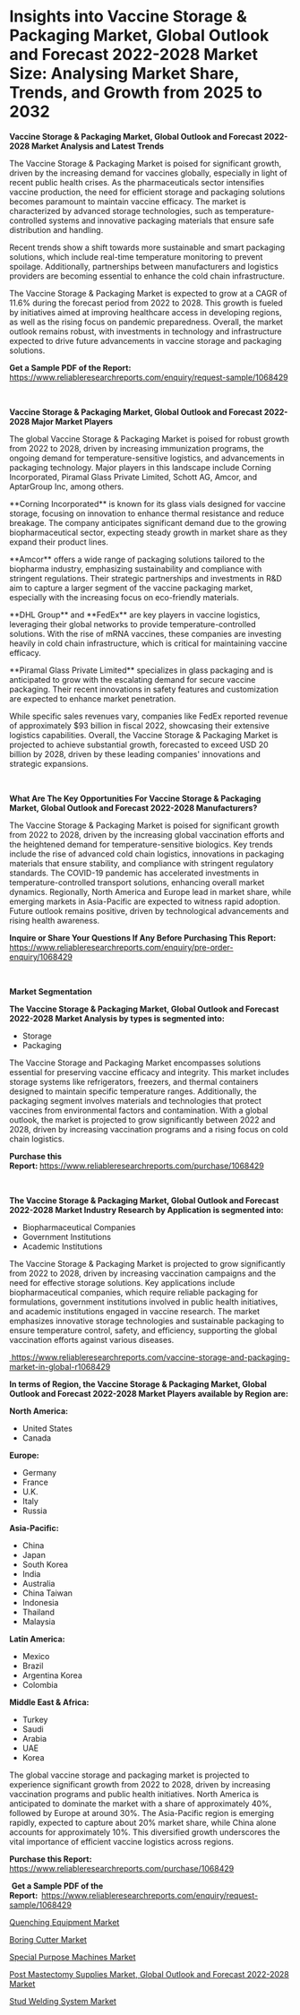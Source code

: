<p><h1>Insights into Vaccine Storage & Packaging Market, Global Outlook and Forecast 2022-2028 Market Size: Analysing Market Share, Trends, and Growth from 2025 to 2032</h1></p><p><strong>Vaccine Storage & Packaging Market, Global Outlook and Forecast 2022-2028 Market Analysis and Latest Trends</strong></p>
<p><p>The Vaccine Storage & Packaging Market is poised for significant growth, driven by the increasing demand for vaccines globally, especially in light of recent public health crises. As the pharmaceuticals sector intensifies vaccine production, the need for efficient storage and packaging solutions becomes paramount to maintain vaccine efficacy. The market is characterized by advanced storage technologies, such as temperature-controlled systems and innovative packaging materials that ensure safe distribution and handling.</p><p>Recent trends show a shift towards more sustainable and smart packaging solutions, which include real-time temperature monitoring to prevent spoilage. Additionally, partnerships between manufacturers and logistics providers are becoming essential to enhance the cold chain infrastructure. </p><p>The Vaccine Storage & Packaging Market is expected to grow at a CAGR of 11.6% during the forecast period from 2022 to 2028. This growth is fueled by initiatives aimed at improving healthcare access in developing regions, as well as the rising focus on pandemic preparedness. Overall, the market outlook remains robust, with investments in technology and infrastructure expected to drive future advancements in vaccine storage and packaging solutions.</p></p>
<p><strong>Get a Sample PDF of the Report:&nbsp;</strong> <a href="https://www.reliableresearchreports.com/enquiry/request-sample/1068429?utm_campaign=3569&utm_medium=2&utm_source=Github&utm_content=ia&utm_term=21032025&utm_id=vaccine-storage-packaging-market-global-outlook-and-forecast-2022-2028">https://www.reliableresearchreports.com/enquiry/request-sample/1068429</a></p>
<p>&nbsp;</p>
<p><strong>Vaccine Storage & Packaging Market, Global Outlook and Forecast 2022-2028 Major Market Players</strong></p>
<p><p>The global Vaccine Storage & Packaging Market is poised for robust growth from 2022 to 2028, driven by increasing immunization programs, the ongoing demand for temperature-sensitive logistics, and advancements in packaging technology. Major players in this landscape include Corning Incorporated, Piramal Glass Private Limited, Schott AG, Amcor, and AptarGroup Inc, among others.</p><p>**Corning Incorporated** is known for its glass vials designed for vaccine storage, focusing on innovation to enhance thermal resistance and reduce breakage. The company anticipates significant demand due to the growing biopharmaceutical sector, expecting steady growth in market share as they expand their product lines.</p><p>**Amcor** offers a wide range of packaging solutions tailored to the biopharma industry, emphasizing sustainability and compliance with stringent regulations. Their strategic partnerships and investments in R&D aim to capture a larger segment of the vaccine packaging market, especially with the increasing focus on eco-friendly materials.</p><p>**DHL Group** and **FedEx** are key players in vaccine logistics, leveraging their global networks to provide temperature-controlled solutions. With the rise of mRNA vaccines, these companies are investing heavily in cold chain infrastructure, which is critical for maintaining vaccine efficacy.</p><p>**Piramal Glass Private Limited** specializes in glass packaging and is anticipated to grow with the escalating demand for secure vaccine packaging. Their recent innovations in safety features and customization are expected to enhance market penetration.</p><p>While specific sales revenues vary, companies like FedEx reported revenue of approximately $93 billion in fiscal 2022, showcasing their extensive logistics capabilities. Overall, the Vaccine Storage & Packaging Market is projected to achieve substantial growth, forecasted to exceed USD 20 billion by 2028, driven by these leading companies' innovations and strategic expansions.</p></p>
<p>&nbsp;</p>
<p><strong>What Are The Key Opportunities For Vaccine Storage & Packaging Market, Global Outlook and Forecast 2022-2028 Manufacturers?</strong></p>
<p><p>The Vaccine Storage & Packaging Market is poised for significant growth from 2022 to 2028, driven by the increasing global vaccination efforts and the heightened demand for temperature-sensitive biologics. Key trends include the rise of advanced cold chain logistics, innovations in packaging materials that ensure stability, and compliance with stringent regulatory standards. The COVID-19 pandemic has accelerated investments in temperature-controlled transport solutions, enhancing overall market dynamics. Regionally, North America and Europe lead in market share, while emerging markets in Asia-Pacific are expected to witness rapid adoption. Future outlook remains positive, driven by technological advancements and rising health awareness.</p></p>
<p><strong>Inquire or Share Your Questions If Any Before Purchasing This Report:</strong> <a href="https://www.reliableresearchreports.com/enquiry/pre-order-enquiry/1068429?utm_campaign=3569&utm_medium=2&utm_source=Github&utm_content=ia&utm_term=21032025&utm_id=vaccine-storage-packaging-market-global-outlook-and-forecast-2022-2028">https://www.reliableresearchreports.com/enquiry/pre-order-enquiry/1068429</a></p>
<p>&nbsp;</p>
<p><strong>Market Segmentation</strong></p>
<p><strong>The Vaccine Storage & Packaging Market, Global Outlook and Forecast 2022-2028 Market Analysis by types is segmented into:</strong></p>
<p><ul><li>Storage</li><li>Packaging</li></ul></p>
<p><p>The Vaccine Storage and Packaging Market encompasses solutions essential for preserving vaccine efficacy and integrity. This market includes storage systems like refrigerators, freezers, and thermal containers designed to maintain specific temperature ranges. Additionally, the packaging segment involves materials and technologies that protect vaccines from environmental factors and contamination. With a global outlook, the market is projected to grow significantly between 2022 and 2028, driven by increasing vaccination programs and a rising focus on cold chain logistics.</p></p>
<p><strong>Purchase this Report:&nbsp;</strong><a href="https://www.reliableresearchreports.com/purchase/1068429?utm_campaign=3569&utm_medium=2&utm_source=Github&utm_content=ia&utm_term=21032025&utm_id=vaccine-storage-packaging-market-global-outlook-and-forecast-2022-2028">https://www.reliableresearchreports.com/purchase/1068429</a></p>
<p>&nbsp;</p>
<p><strong>The Vaccine Storage & Packaging Market, Global Outlook and Forecast 2022-2028 Market Industry Research by Application is segmented into:</strong></p>
<p><ul><li>Biopharmaceutical Companies</li><li>Government Institutions</li><li>Academic Institutions</li></ul></p>
<p><p>The Vaccine Storage & Packaging Market is projected to grow significantly from 2022 to 2028, driven by increasing vaccination campaigns and the need for effective storage solutions. Key applications include biopharmaceutical companies, which require reliable packaging for formulations, government institutions involved in public health initiatives, and academic institutions engaged in vaccine research. The market emphasizes innovative storage technologies and sustainable packaging to ensure temperature control, safety, and efficiency, supporting the global vaccination efforts against various diseases.</p></p>
<p><a href="https://www.reliableresearchreports.com/vaccine-storage-and-packaging-market-in-global-r1068429?utm_campaign=3569&utm_medium=2&utm_source=Github&utm_content=ia&utm_term=21032025&utm_id=vaccine-storage-packaging-market-global-outlook-and-forecast-2022-2028">&nbsp;https://www.reliableresearchreports.com/vaccine-storage-and-packaging-market-in-global-r1068429</a></p>
<p><strong>In terms of Region, the Vaccine Storage & Packaging Market, Global Outlook and Forecast 2022-2028 Market Players available by Region are:</strong></p>
<p>
    <p> <strong> North America: </strong>
        <ul>
            <li>United States</li>
            <li>Canada</li>
        </ul>
        </p> 
    <p> <strong> Europe: </strong>
        <ul>
            <li>Germany</li>
            <li>France</li>
            <li>U.K.</li>
            <li>Italy</li>
            <li>Russia</li>
        </ul>
        </p> 
    <p> <strong> Asia-Pacific: </strong>
        <ul>
            <li>China</li>
            <li>Japan</li>
            <li>South Korea</li>
            <li>India</li>
            <li>Australia</li>
            <li>China Taiwan</li>
            <li>Indonesia</li>
            <li>Thailand</li>
            <li>Malaysia</li>
        </ul>
        </p> 
    <p> <strong> Latin America: </strong>
        <ul>
            <li>Mexico</li>
            <li>Brazil</li>
            <li>Argentina Korea</li>
            <li>Colombia</li>
        </ul>
        </p> 
    <p> <strong> Middle East & Africa: </strong>
        <ul>
            <li>Turkey</li>
            <li>Saudi</li>
            <li>Arabia</li>
            <li>UAE</li>
            <li>Korea</li>
        </ul>
    </p>
    </p>
<p><p>The global vaccine storage and packaging market is projected to experience significant growth from 2022 to 2028, driven by increasing vaccination programs and public health initiatives. North America is anticipated to dominate the market with a share of approximately 40%, followed by Europe at around 30%. The Asia-Pacific region is emerging rapidly, expected to capture about 20% market share, while China alone accounts for approximately 10%. This diversified growth underscores the vital importance of efficient vaccine logistics across regions.</p></p>
<p><strong>Purchase this Report: </strong><a href="https://www.reliableresearchreports.com/purchase/1068429?utm_campaign=3569&utm_medium=2&utm_source=Github&utm_content=ia&utm_term=21032025&utm_id=vaccine-storage-packaging-market-global-outlook-and-forecast-2022-2028">https://www.reliableresearchreports.com/purchase/1068429</a></p>
<p>&nbsp;<strong>Get a Sample PDF of the Report:&nbsp;&nbsp;</strong><a href="https://www.reliableresearchreports.com/enquiry/request-sample/1068429?utm_campaign=3569&utm_medium=2&utm_source=Github&utm_content=ia&utm_term=21032025&utm_id=vaccine-storage-packaging-market-global-outlook-and-forecast-2022-2028">https://www.reliableresearchreports.com/enquiry/request-sample/1068429</a></p>
<p><strong></strong></p>
<p><p><a href="https://www.linkedin.com/pulse/projected-cagr-98-report-quenching-equipment-market-wubee?utm_campaign=3569&utm_medium=2&utm_source=Github&utm_content=ia&utm_term=21032025&utm_id=vaccine-storage-packaging-market-global-outlook-and-forecast-2022-2028">Quenching Equipment Market</a></p><p><a href="https://www.linkedin.com/pulse/boring-cutter-market-growth-forecast-20252032-14-cagr-key-29z6f?utm_campaign=3569&utm_medium=2&utm_source=Github&utm_content=ia&utm_term=21032025&utm_id=vaccine-storage-packaging-market-global-outlook-and-forecast-2022-2028">Boring Cutter Market</a></p><p><a href="https://www.linkedin.com/pulse/special-purpose-machines-market-characterized-rapid-ietve?utm_campaign=3569&utm_medium=2&utm_source=Github&utm_content=ia&utm_term=21032025&utm_id=vaccine-storage-packaging-market-global-outlook-and-forecast-2022-2028">Special Purpose Machines Market</a></p><p><a href="https://github.com/popoialraih3/Market-Research-Report-List-1/blob/main/post-mastectomy-supplies-market-global-outlook-and-forecast-2022-2028-market.md?utm_campaign=3569&utm_medium=2&utm_source=Github&utm_content=ia&utm_term=21032025&utm_id=vaccine-storage-packaging-market-global-outlook-and-forecast-2022-2028">Post Mastectomy Supplies Market, Global Outlook and Forecast 2022-2028 Market</a></p><p><a href="https://www.linkedin.com/pulse/stud-welding-system-market-trend-projected-continue-faswe?utm_campaign=3569&utm_medium=2&utm_source=Github&utm_content=ia&utm_term=21032025&utm_id=vaccine-storage-packaging-market-global-outlook-and-forecast-2022-2028">Stud Welding System Market</a></p></p>